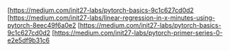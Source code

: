 [https://medium.com/init27-labs/pytorch-basics-9c1c627cd0d2
[https://medium.com/init27-labs/linear-regression-in-x-minutes-using-pytorch-8eec49f6a0e2
[https://medium.com/init27-labs/pytorch-basics-9c1c627cd0d2
[https://medium.com/init27-labs/pytorch-primer-series-0-e2e5df9b31c6
